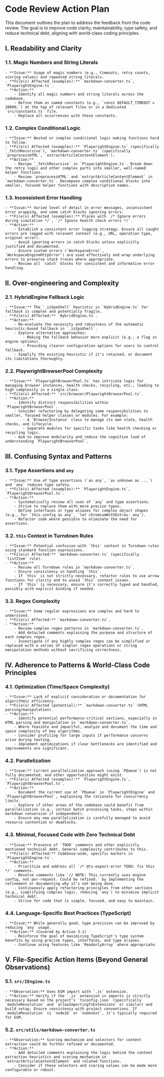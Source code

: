 # Code Review Action Plan

This document outlines the plan to address the feedback from the code review. The goal is to improve code clarity, maintainability, type safety, and reduce technical debt, aligning with world-class coding principles.

## I. Readability and Clarity

### 1.1. Magic Numbers and String Literals
    - **Issue:** Usage of magic numbers (e.g., timeouts, retry counts, scoring values) and repeated string literals.
    - **File(s) Affected (examples):** `markdown-converter.ts`, `PlaywrightEngine.ts`.
    - **Action:**
        - Identify all magic numbers and string literals across the codebase.
        - Define them as named constants (e.g., `const DEFAULT_TIMEOUT = 30000;`) at the top of relevant files or in a dedicated `src/constants.ts` file.
        - Replace all occurrences with these constants.

### 1.2. Complex Conditional Logic
    - **Issue:** Nested or complex conditional logic making functions hard to follow.
    - **File(s) Affected (examples):** `PlaywrightEngine.ts` (specifically `_fetchRecursive`), `markdown-converter.ts` (specifically `preprocessHTML`, `extractArticleContentElement`).
    - **Action:**
        - Review `_fetchRecursive` in `PlaywrightEngine.ts`. Break down the retry logic and other complex parts into smaller, well-named helper functions.
        - Review `preprocessHTML` and `extractArticleContentElement` in `markdown-converter.ts`. Decompose complex conditional blocks into smaller, focused helper functions with descriptive names.

### 1.3. Inconsistent Error Handling
    - **Issue:** Varied level of detail in error messages, inconsistent error wrapping, and some catch blocks ignoring errors.
    - **File(s) Affected (examples):** Places with `/* Ignore errors during simulation */`, `/* Ignore health check errors */`.
    - **Action:**
        - Establish a consistent error logging strategy. Ensure all caught errors are logged with relevant context (e.g., URL, operation type, original error).
        - Avoid ignoring errors in catch blocks unless explicitly justified and documented.
        - Ensure custom errors (`WorkspaceError`, `WorkspaceEngineHttpError`) are used effectively and wrap underlying errors to preserve stack traces where appropriate.
        - Review all `catch` blocks for consistent and informative error handling.

## II. Over-engineering and Complexity

### 2.1. HybridEngine Fallback Logic
    - **Issue:** The `_isSpaShell` heuristic in `HybridEngine.ts` for fallback is complex and potentially fragile.
    - **File(s) Affected:** `HybridEngine.ts`.
    - **Action:**
        - Re-evaluate the necessity and robustness of the automatic heuristic-based fallback in `_isSpaShell`.
        - Explore alternative approaches:
            - Making the fallback behavior more explicit (e.g., a flag in engine options).
            - Providing clearer configuration options for users to control fallback.
        - Simplify the existing heuristic if it's retained, or document its limitations thoroughly.

### 2.2. PlaywrightBrowserPool Complexity
    - **Issue:** `PlaywrightBrowserPool.ts` has intricate logic for managing browser instances, health checks, recycling, etc., leading to high complexity in a single class.
    - **File(s) Affected:** `src/browser/PlaywrightBrowserPool.ts`.
    - **Action:**
        - Identify distinct responsibilities within `PlaywrightBrowserPool`.
        - Consider refactoring by delegating some responsibilities to smaller, focused helper classes or modules. For example:
            - A `BrowserInstance` class to manage its own state, health checks, and lifecycle.
            - Separate modules for specific tasks like health checking or recycling logic.
        - Aim to improve modularity and reduce the cognitive load of understanding `PlaywrightBrowserPool`.

## III. Confusing Syntax and Patterns

### 3.1. Type Assertions and `any`
    - **Issue:** Use of type assertions (`as any`, `as unknown as ...`) and `any` reduces type safety.
    - **File(s) Affected (examples):** `PlaywrightEngine.ts`, `PlaywrightBrowserPool.ts`.
    - **Action:**
        - Systematically review all uses of `any` and type assertions.
        - Strive to replace them with more precise types.
        - Define interfaces or type aliases for complex object shapes (e.g., for `this.config as any`, `let chromiumWithExtras: any`).
        - Refactor code where possible to eliminate the need for assertions.

### 3.2. `this` Context in Turndown Rules
    - **Issue:** Potential confusion with `this` context in Turndown rules using standard function expressions.
    - **File(s) Affected:** `markdown-converter.ts` (specifically `listItem` rule).
    - **Action:**
        - Review all Turndown rules in `markdown-converter.ts`.
        - Ensure consistency in handling `this`.
        - If `this` is not strictly necessary, refactor rules to use arrow functions for clarity and to avoid `this` context issues.
        - If `this` is necessary, ensure it's correctly typed and handled, possibly with explicit binding if needed.

### 3.3. Regex Complexity
    - **Issue:** Some regular expressions are complex and hard to understand.
    - **File(s) Affected:** `markdown-converter.ts`.
    - **Action:**
        - Review complex regex patterns in `markdown-converter.ts`.
        - Add detailed comments explaining the purpose and structure of each complex regex.
        - Investigate if any highly complex regex can be simplified or replaced with a series of simpler regex operations or string manipulation methods without sacrificing correctness.

## IV. Adherence to Patterns & World-Class Code Principles

### 4.1. Optimization (Time/Space Complexity)
    - **Issue:** Lack of explicit consideration or documentation for algorithmic efficiency.
    - **File(s) Affected (potential):** `markdown-converter.ts` (HTML parsing/manipulation).
    - **Action:**
        - Identify potential performance-critical sections, especially in HTML parsing and manipulation in `markdown-converter.ts`.
        - Where feasible and impactful, analyze and document the time and space complexity of key algorithms.
        - Consider profiling for large inputs if performance concerns arise during testing.
        - Implement optimizations if clear bottlenecks are identified and improvements are significant.

### 4.2. Parallelization
    - **Issue:** Current parallelization approach (using `PQueue`) is not fully documented, and other opportunities might exist.
    - **File(s) Affected (examples):** `PlaywrightEngine.ts`, `PlaywrightBrowserPool.ts`.
    - **Action:**
        - Document the current use of `PQueue` in `PlaywrightEngine` and `PlaywrightBrowserPool`, explaining the rationale for concurrency limits.
        - Explore if other areas of the codebase could benefit from parallelization (e.g., certain batch processing tasks, steps within markdown conversion if independent).
        - Ensure any new parallelization is carefully managed to avoid resource contention or deadlocks.

### 4.3. Minimal, Focused Code with Zero Technical Debt
    - **Issue:** Presence of `TODO` comments and other explicitly mentioned technical debt. General complexity contributes to this.
    - **File(s) Affected:** Codebase-wide, specific markers in `PlaywrightEngine.ts`.
    - **Action:**
        - Prioritize and address all `/* @ts-expect-error TODO: fix this */` comments.
        - Resolve comments like `// NOTE: This currently uses engine config, not per-request. Could be refined.` by implementing the refinement or documenting why it's not being done.
        - Continuously apply refactoring principles from other sections (e.g., simplifying complex logic, reducing `any`) to minimize implicit technical debt.
        - Strive for code that is simple, focused, and easy to maintain.

### 4.4. Language-Specific Best Practices (TypeScript)
    - **Issue:** While generally good, type precision can be improved by reducing `any` usage.
    - **Action:** (Covered by Action 3.1)
        - Reinforce the goal of maximizing TypeScript's type system benefits by using precise types, interfaces, and type aliases.
        - Continue using features like `ReadonlyArray` where appropriate.

## V. File-Specific Action Items (Beyond General Observations)

### 5.1. `src/IEngine.ts`
    - **Observation:** Uses ESM import with `.js` extension.
    - **Action:** Verify if the `.js` extension in imports is strictly necessary based on the project's `tsconfig.json` (specifically `moduleResolution` and `allowImportingTsExtensions` or similar) and build setup. Ensure consistency with project conventions. If `moduleResolution` is `node16` or `nodenext`, it's typically required for ESM.

### 5.2. `src/utils/markdown-converter.ts`
    - **Observation:** Scoring mechanism and selectors for content extraction could be further refined or documented.
    - **Action:**
        - Add detailed comments explaining the logic behind the content extraction heuristics and scoring mechanism in `extractArticleContentElement` and related functions.
        - Consider if these selectors and scoring values can be made more configurable or robust. 
